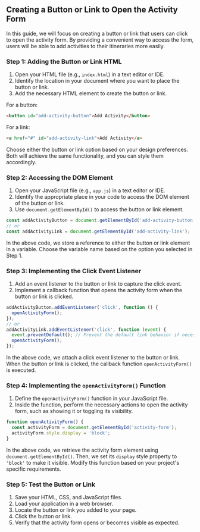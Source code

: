 ## Creating a Button or Link to Open the Activity Form

In this guide, we will focus on creating a button or link that users can click to open the activity form. By providing a convenient way to access the form, users will be able to add activities to their itineraries more easily.

### Step 1: Adding the Button or Link HTML

1. Open your HTML file (e.g., `index.html`) in a text editor or IDE.
2. Identify the location in your document where you want to place the button or link.
3. Add the necessary HTML element to create the button or link.

For a button:
```html
<button id="add-activity-button">Add Activity</button>
```

For a link:
```html
<a href="#" id="add-activity-link">Add Activity</a>
```

Choose either the button or link option based on your design preferences. Both will achieve the same functionality, and you can style them accordingly.

### Step 2: Accessing the DOM Element

1. Open your JavaScript file (e.g., `app.js`) in a text editor or IDE.
2. Identify the appropriate place in your code to access the DOM element of the button or link.
3. Use `document.getElementById()` to access the button or link element.

```javascript
const addActivityButton = document.getElementById('add-activity-button');
// or
const addActivityLink = document.getElementById('add-activity-link');
```

In the above code, we store a reference to either the button or link element in a variable. Choose the variable name based on the option you selected in Step 1.

### Step 3: Implementing the Click Event Listener

1. Add an event listener to the button or link to capture the click event.
2. Implement a callback function that opens the activity form when the button or link is clicked.

```javascript
addActivityButton.addEventListener('click', function () {
  openActivityForm();
});
// or
addActivityLink.addEventListener('click', function (event) {
  event.preventDefault(); // Prevent the default link behavior if necessary
  openActivityForm();
});
```

In the above code, we attach a click event listener to the button or link. When the button or link is clicked, the callback function `openActivityForm()` is executed.

### Step 4: Implementing the `openActivityForm()` Function

1. Define the `openActivityForm()` function in your JavaScript file.
2. Inside the function, perform the necessary actions to open the activity form, such as showing it or toggling its visibility.

```javascript
function openActivityForm() {
  const activityForm = document.getElementById('activity-form');
  activityForm.style.display = 'block';
}
```

In the above code, we retrieve the activity form element using `document.getElementById()`. Then, we set its `display` style property to `'block'` to make it visible. Modify this function based on your project's specific requirements.

### Step 5: Test the Button or Link

1. Save your HTML, CSS, and JavaScript files.
2. Load your application in a web browser.
3. Locate the button or link you added to your page.
4. Click the button or link.
5. Verify that the activity form opens or becomes visible as expected.

